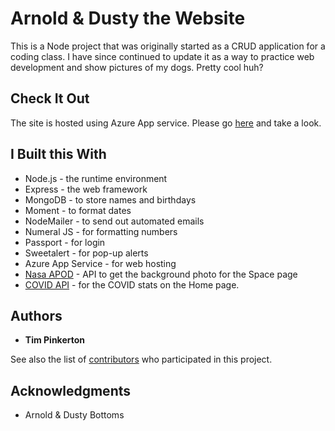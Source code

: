 # Arnold & Dusty the Website

This is a Node project that was originally started as a CRUD application for a coding class.  I have since continued to update it as a way to practice web development and show pictures of my dogs.  Pretty cool huh?

## Check It Out

The site is hosted using Azure App service.  Please go [here](http://www.arnoldanddusty.com) and take a look.

## I Built this With

* Node.js - the runtime environment
* Express - the web framework 
* MongoDB - to store names and birthdays
* Moment - to format dates
* NodeMailer - to send out automated emails
* Numeral JS - for formatting numbers
* Passport - for login
* Sweetalert - for pop-up alerts
* Azure App Service - for web hosting
* [Nasa APOD](https://apod.nasa.gov/apod/astropix.html) - API to get the background photo for the Space page
* [COVID API](https://documenter.getpostman.com/view/2568274/SzS8rjbe?version=latest#2eab85b2-20ef-4029-ac76-3b73173b0536) - for the COVID stats on the Home page.

## Authors

* **Tim Pinkerton**

See also the list of [contributors](https://github.com/your/project/contributors) who participated in this project.

## Acknowledgments

* Arnold & Dusty Bottoms
